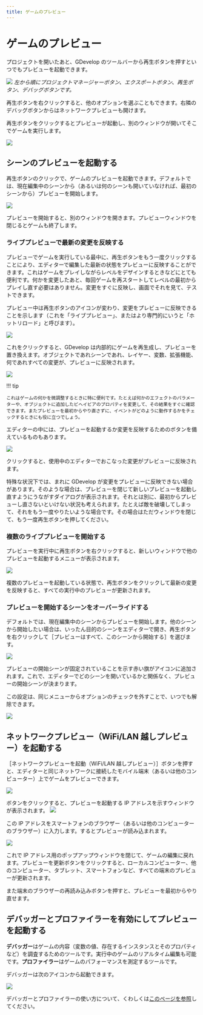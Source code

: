 ```yaml
---
title: ゲームのプレビュー
---
```

# ゲームのプレビュー

プロジェクトを開いたあと、GDevelop のツールバーから再生ボタンを押すといつでもプレビューを起動できます。

![](/gdevelop5/interface/preview/pasted/20200628-132309.png)
_左から順にプロジェクトマネージャーボタン、エクスポートボタン、再生ボタン、デバッグボタンです。_

再生ボタンを右クリックすると、他のオプションを選ぶこともできます。右隣のデバッグボタンからはネットワークプレビューも開けます。

再生ボタンをクリックするとプレビューが起動し、別のウィンドウが開いてそこでゲームを実行します。

![](/gdevelop5/interface/preview/pasted/20200628-152852.png)

## シーンのプレビューを起動する

再生ボタンのクリックで、ゲームのプレビューを起動できます。デフォルトでは、現在編集中のシーンから（あるいは何のシーンも開いていなければ、最初のシーンから）プレビューを開始します。

![](/gdevelop5/preview-button.png)

プレビューを開始すると、別のウィンドウを開きます。プレビューウィンドウを閉じるとゲームも終了します。

### ライブプレビューで最新の変更を反映する

プレビューでゲームを実行している最中に、再生ボタンをもう一度クリックすることにより、エディターで編集した最新の状態をプレビューに反映することができます。これはゲームをプレイしながらレベルをデザインするときなどにとても便利です。何かを変更したあと、毎回ゲームを再スタートしてレベルの最初からプレイし直す必要はありません。変更をすぐに反映し、画面でそれを見て、テストできます。

プレビュー中は再生ボタンのアイコンが変わり、変更をプレビューに反映できることを示します（これを「ライブプレビュー」、またはより専門的にいうと「ホットリロード」と呼びます）。

![](/gdevelop5/interface/preview/pasted/20200628-154642.png)

これをクリックすると、GDevelop は内部的にゲームを再生成し、プレビューを置き換えます。オブジェクトであれシーンであれ、レイヤー、変数、拡張機能、何であれすべての変更が、プレビューに反映されます。

![](/gdevelop5/interface/editing_a_level_with_live_preview.gif)

!!! tip

    これはゲームの何かを微調整するときに特に便利です。たとえば何かのエフェクトのパラメーターや、オブジェクトに追加したビヘイビアのプロパティを変更して、その結果をすぐに確認できます。またプレビューを最初からやり直さずに、イベントがどのように動作するかをチェックするときにも役に立つでしょう。

エディターの中には、プレビューを起動するか変更を反映するためのボタンを備えているものもあります。

![](/gdevelop5/interface/preview/pasted/20200628-162346.png)

クリックすると、使用中のエディターでおこなった変更がプレビューに反映されます。

特殊な状況下では、まれに GDevelop が変更をプレビューに反映できない場合があります。そのような場合は、プレビューを閉じて新しいプレビューを起動し直すようにうながすダイアログが表示されます。それとは別に、最初からプレビューし直さないといけない状況も考えられます。たとえば敵を破壊してしまって、それをもう一度やりたいような場合です。その場合はただウィンドウを閉じて、もう一度再生ボタンを押してください。

### 複数のライブプレビューを開始する

プレビューを実行中に再生ボタンを右クリックすると、新しいウィンドウで他のプレビューを起動するメニューが表示されます。

![](/gdevelop5/interface/preview/pasted/20200628-161539.png)

複数のプレビューを起動している状態で、再生ボタンをクリックして最新の変更を反映すると、すべての実行中のプレビューが更新されます。

### プレビューを開始するシーンをオーバーライドする

デフォルトでは、現在編集中のシーンからプレビューを開始します。他のシーンから開始したい場合は、いったん目的のシーンをエディターで開き、再生ボタンを右クリックして［プレビューはすべて、このシーンから開始する］を選びます。

![](/gdevelop5/interface/preview/pasted/20200628-151214.png)

プレビューの開始シーンが固定されていることを示す赤い旗がアイコンに追加されます。これで、エディターでどのシーンを開いているかと関係なく、プレビューの開始シーンが決まります。

この設定は、同じメニューからオプションのチェックを外すことで、いつでも解除できます。

![](/gdevelop5/interface/preview/pasted/20200628-152054.png)

## ネットワークプレビュー（WiFi/LAN 越しプレビュー）を起動する

［ネットワークプレビューを起動（WiFi/LAN 越しプレビュー）］ボタンを押すと、エディターと同じネットワークに接続したモバイル端末（あるいは他のコンピューター）上でゲームをプレビューできます。

![](/gdevelop5/interface/preview/pasted/20200628-133253.png)

ボタンをクリックすると、プレビューを起動する IP アドレスを示すウィンドウが表示されます。
![](/gdevelop5/preview-wifi-window.png)

この IP アドレスをスマートフォンのブラウザー（あるいは他のコンピューターのブラウザー）に入力します。するとプレビューが読み込まれます。

![](/gdevelop5/interface/preview-wifi-running.png)

これで IP アドレス用のポップアップウィンドウを閉じて、ゲームの編集に戻れます。プレビューを更新ボタンをクリックすると、ローカルコンピューター、他のコンピューター、タブレット、スマートフォンなど、すべての端末のプレビューが更新されます。

また端末のブラウザーの再読み込みボタンを押すと、プレビューを最初からやり直せます。


## デバッガーとプロファイラーを有効にしてプレビューを起動する

**デバッガー**はゲームの内容（変数の値、存在するインスタンスとそのプロパティなど）を調査するためのツールです。実行中のゲームのリアルタイム編集も可能です。**プロファイラー**はゲームのパフォーマンスを測定するツールです。

デバッガーは次のアイコンから起動できます。

![](/gdevelop5/interface/preview/pasted/20200628-133103.png)

デバッガーとプロファイラーの使い方について、くわしくは[このページを参照](/ja/gdevelop5/interface/debugger)してください。